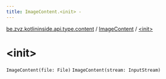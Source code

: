 ```yaml
---
title: ImageContent.<init> - 
---
```


[be.zvz.kotlininside.api.type.content](../index.html) / [ImageContent](index.html) / [&lt;init&gt;](./-init-.html)

# &lt;init&gt;

`ImageContent(file: File)`
`ImageContent(stream: InputStream)`